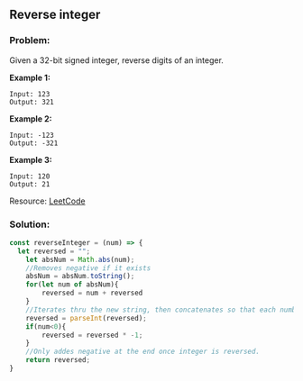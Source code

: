 ## Reverse integer

### Problem:

Given a 32-bit signed integer, reverse digits of an integer.

**Example 1:**
```
Input: 123
Output: 321
```

**Example 2:**
```
Input: -123
Output: -321
```

**Example 3:**
```
Input: 120
Output: 21
```
Resource: [LeetCode](https://leetcode.com/problems/find-all-numbers-disappeared-in-an-array/)

### Solution:
```js
const reverseInteger = (num) => {
  let reversed = "";
    let absNum = Math.abs(num);
    //Removes negative if it exists
    absNum = absNum.toString();
    for(let num of absNum){
        reversed = num + reversed
    }
    //Iterates thru the new string, then concatenates so that each number is added to the beginning of the string
    reversed = parseInt(reversed);
    if(num<0){
        reversed = reversed * -1;
    }
    //Only addes negative at the end once integer is reversed.
    return reversed;
}
```
